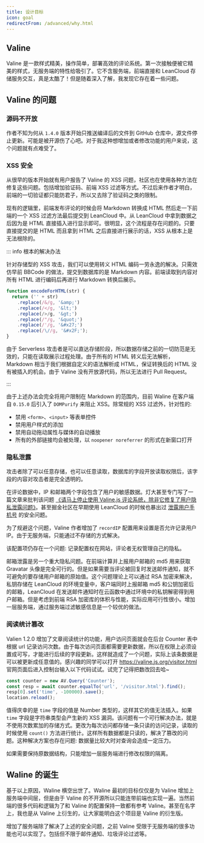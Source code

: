 ```yaml
---
title: 设计目标
icon: goal
redirectFrom: /advanced/why.html
---
```


## Valine

Valine 是一款样式精美，操作简单，部署高效的评论系统。第一次接触便被它精美的样式，无服务端的特性给吸引了。它不含服务端，前端直接和 LeanCloud 存储服务交互，真是太酷了！但是随着深入了解，我发现它存在着一些问题。

## Valine 的问题

### 源码不开放

作者不知为何从 `1.4.0` 版本开始只推送编译后的文件到 GitHub 仓库中，源文件停止更新。可能是被开源伤了心吧。对于我这种想增加或者修改功能的用户来说，这个问题就有点难受了。

### XSS 安全

从很早的版本开始就有用户报告了 Valine 的 XSS 问题，社区也在使用各种方法在修复这些问题。包括增加验证码、前端 XSS 过滤等方式。不过后来作者才明白，前端的一切验证都只能防君子，所以又去除了验证码之类的限制。

现有的逻辑里，前端发布评论的时候会将 Markdown 转换成 HTML 然后走一下前端的一个 XSS 过滤方法最后提交到 LeanCloud 中。从 LeanCloud 中拿到数据之后因为是 HTML 直接插入进行显示即可。很明显，这个流程是存在问题的。只要直接提交的是 HTML 而且拿到 HTML 之后直接进行展示的话，XSS 从根本上是无法根除的。

::: info 根本的解决办法

针对存储型的 XSS 攻击，我们可以使用转义 HTML 编码一劳永逸的解决。只需效仿早前 BBCode 的做法，提交到数据库的是 Markdown 内容。前端读取到内容对所有 HTML 进行编码后再进行 Markdown 转换后展示。

```js
function encodeForHTML(str) {
  return ('' + str)
    .replace(/&/g, '&amp;')
    .replace(/</g, '&lt;')
    .replace(/>/g, '&gt;')
    .replace(/"/g, '&quot;')
    .replace(/'/g, '&#x27;')
    .replace(/\//g, '&#x2F;');
}
```

由于 Serverless 攻击者是可以直达存储阶段，所以数据存储之前的一切防范是无效的，只能在读取展示过程处理。由于所有的 HTML 转义后无法解析，Markdown 相当于我们根据自定义的语法解析成 HTML，保证转换后的 HTML 没有被插入的机会。由于 Valine 没有开放源代码，所以无法进行 Pull Request。

:::

由于上述办法会完全将用户限制在 Markdown 的范围内，目前 Waline 在客户端自 `0.15.0` 后引入了 `DOMPurify` 来阻止 XSS。除常规的 XSS 过滤外，针对性的:

- 禁用 `<form>`、`<input>` 等表单控件
- 禁用用户样式的添加
- 禁用自动拖动属性与媒体的自动播放
- 所有的外部链接均会被处理，以 `noopener noreferrer` 的形式在新窗口打开

### 隐私泄露

攻击者除了可以任意存储，也可以任意读取，数据库的字段开放读取权限后，该字段的内容对攻击者是完全透明的。

在评论数据中，IP 和邮箱两个字段包含了用户的敏感数据。灯大甚至专门写了一篇文章来批判该问题 [《请马上停止使用 Valine.js 评论系统，除非它修复了用户隐私泄露问题》](https://ttys3.net/post/hugo/please-stop-using-valine-js-comment-system-until-it-fixed-the-privacy-leaking-problem/)。甚至掘金社区在早期使用 LeanCloud 的时候也暴出过 [泄露用户手机号](https://m.weibo.cn/detail/4568007327622344?cid=4568044392682999) 的安全问题。

为了规避这个问题，Valine 作者增加了 `recordIP` 配置用来设置是否允许记录用户 IP。由于无服务端，只能通过不存储的方式解决。

该配置项仍存在一个问题: 记录配置权在网站，评论者无权管理自己的隐私。

邮箱泄露是另一个重大隐私问题。在前端计算并上报用户邮箱的 md5 用来获取 Gravatar 头像是完全可行的。但是如果需要当评论被回复时发送邮件通知，就不可避免的要存储用户邮箱的原始值。这个问题理论上可以通过 RSA 加密来解决，私钥存储在 LeanCloud 的环境变量中，客户端同时上报邮箱 md5 和公钥加密后的邮箱，LeanCloud 在发送邮件通知时在云函数中通过环境中的私钥解密得到用户邮箱。但是考虑到前端 RSA 加密库的体积与性能，实际应用可行性很小。增加一层服务端，通过服务端过滤敏感信息是一个较优的做法。

### 阅读统计篡改

Valien 1.2.0 增加了文章阅读统计的功能，用户访问页面就会在后台 Counter 表中根据 url 记录访问次数。由于每次访问页面都需要更新数据，所以在权限上必须设置成可写，才能进行后续的字段更新。这样就造成了一个问题，实际上该条数据是可以被更新成任意值的。感兴趣的同学可以打开 <https://valine.js.org/visitor.html> 官网页面后进入控制台输入以下代码试试。试完了记得把数改回去哈~

```js
const counter = new AV.Query('Counter');
const resp = await counter.equalTo('url', '/visitor.html').find();
resp[0].set('time', -100000).save();
location.reload();
```

值得庆幸的是 `time` 字段的值是 Number 类型的，这样其它的值无法插入。如果 `time` 字段是字符串类型会产生新的 XSS 漏洞。该问题有一个可行解决办法，就是不使用次数累加的存储方式。更改为每次访问都存储一条只读的访问记录，读取的时候使用 `count()` 方法进行统计。这样所有数据都是只读的，解决了篡改的问题。这种解决方案也存在问题: 数据量比较大时对查询会造成一定压力。

如果需要保持原数据结构，只能增加一层服务端进行修改权限的隔离。

## Waline 的诞生

基于以上原因，Waline 横空出世了。Waline 最初的目标仅仅是为 Valine 增加上服务端中间层，但是由于 Valine 的不开源所以只能连带前端也实现一遍。当然前端的很多代码和逻辑为了和 Valine 的配置保持一致都有参考 Valine。甚至在名字上，我也是从 Valine 上衍生的，让大家能明白这个项目是 Valine 的衍生版。

增加了服务端除了解决了上述的安全问题，之前 Valine 受限于无服务端的很多功能也可以实现了。包括但不限于邮件通知、垃圾评论过滤等。
